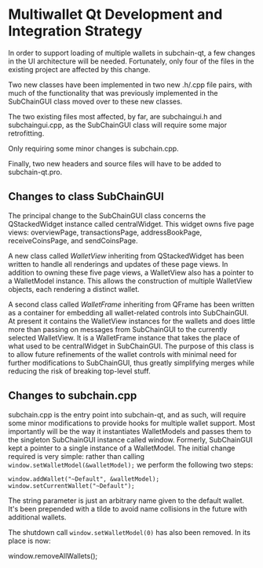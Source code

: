 Multiwallet Qt Development and Integration Strategy
===================================================

In order to support loading of multiple wallets in subchain-qt, a few changes in the UI architecture will be needed.
Fortunately, only four of the files in the existing project are affected by this change.

Two new classes have been implemented in two new .h/.cpp file pairs, with much of the functionality that was previously
implemented in the SubChainGUI class moved over to these new classes.

The two existing files most affected, by far, are subchaingui.h and subchaingui.cpp, as the SubChainGUI class will require
some major retrofitting.

Only requiring some minor changes is subchain.cpp.

Finally, two new headers and source files will have to be added to subchain-qt.pro.

Changes to class SubChainGUI
---------------------------
The principal change to the SubChainGUI class concerns the QStackedWidget instance called centralWidget.
This widget owns five page views: overviewPage, transactionsPage, addressBookPage, receiveCoinsPage, and sendCoinsPage.

A new class called *WalletView* inheriting from QStackedWidget has been written to handle all renderings and updates of
these page views. In addition to owning these five page views, a WalletView also has a pointer to a WalletModel instance.
This allows the construction of multiple WalletView objects, each rendering a distinct wallet.

A second class called *WalletFrame* inheriting from QFrame has been written as a container for embedding all wallet-related
controls into SubChainGUI. At present it contains the WalletView instances for the wallets and does little more than passing on messages
from SubChainGUI to the currently selected WalletView. It is a WalletFrame instance
that takes the place of what used to be centralWidget in SubChainGUI. The purpose of this class is to allow future
refinements of the wallet controls with minimal need for further modifications to SubChainGUI, thus greatly simplifying
merges while reducing the risk of breaking top-level stuff.

Changes to subchain.cpp
----------------------
subchain.cpp is the entry point into subchain-qt, and as such, will require some minor modifications to provide hooks for
multiple wallet support. Most importantly will be the way it instantiates WalletModels and passes them to the
singleton SubChainGUI instance called window. Formerly, SubChainGUI kept a pointer to a single instance of a WalletModel.
The initial change required is very simple: rather than calling `window.setWalletModel(&walletModel);` we perform the
following two steps:

	window.addWallet("~Default", &walletModel);
	window.setCurrentWallet("~Default");

The string parameter is just an arbitrary name given to the default wallet. It's been prepended with a tilde to avoid name collisions in the future with additional wallets.

The shutdown call `window.setWalletModel(0)` has also been removed. In its place is now:

window.removeAllWallets();
